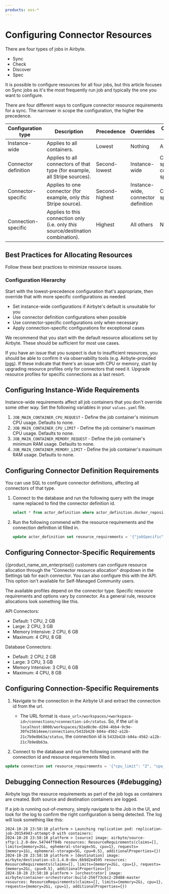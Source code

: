 ```yaml
---
products: oss-*
---
```


# Configuring Connector Resources

There are four types of jobs in Airbyte.

- Sync
- Check
- Discover
- Spec

It is possible to configure resources for all four jobs, but this article focuses on Sync jobs as it's the most frequently run job and typically the one you want to configure.

There are four different ways to configure connector resource requirements for a sync. The narrower in scope the configuration, the higher the precedence.

| Configuration type   | Description                                                               | Precedence     | Overrides                           | Overridden by                           |
| -------------------- | ------------------------------------------------------------------------- | -------------- | ----------------------------------- | --------------------------------------- |
| Instance-wide        | Applies to all containers.                                                | Lowest         | Nothing                             | All others                              |
| Connector definition | Applies to all connectors of that type (for example, all Stripe sources). | Second-lowest  | Instance-wide                       | Connector-specific, connection-specific |
| Connector-specific   | Applies to one connector (for example, only _this_ Stripe source).          | Second-highest | Instance-wide, connector definition | Connection-specific                     |
| Connection-specific  | Applies to this connection only (i.e. only _this_ source/destination combination).                                          | Highest        | All others                          | Nothing                                 |

## Best Practices for Allocating Resources

Follow these best practices to minimize resource issues.

### Configuration Hierarchy

Start with the lowest-precedence configuration that's appropriate, then override that with more specific configurations as needed.

- Set instance-wide configurations if Airbyte's default is unsuitable for you
- Use connector definition configurations when possible
- Use connector-specific configurations only when necessary
- Apply connection-specific configurations for exceptional cases

We recommend that you start with the default resource allocations set by Airbyte. These should be sufficient for most use cases.

If you have an issue that you suspect is due to insufficient resources, you should be able to confirm it via observability tools (e.g. Airbyte-provided [logs](#debugging)). If these indicate that there's an issue with CPU or memory, start by upgrading resource profiles only for connectors that need it. Upgrade resource profiles for specific connections as a last resort.

## Configuring Instance-Wide Requirements

Instance-wide requirements affect all job containers that you don't override some other way. Set the following variables in your `values.yaml` file.

1. `JOB_MAIN_CONTAINER_CPU_REQUEST` - Define the job container's minimum CPU usage. Defaults to none.
2. `JOB_MAIN_CONTAINER_CPU_LIMIT` - Define the job container's maximum CPU usage. Defaults to none.
3. `JOB_MAIN_CONTAINER_MEMORY_REQUEST` - Define the job container's minimum RAM usage. Defaults to none.
4. `JOB_MAIN_CONTAINER_MEMORY_LIMIT` - Define the job container's maximum RAM usage. Defaults to none.

## Configuring Connector Definition Requirements

You can use SQL to configure connector definitions, affecting all connectors of that type.

1. Connect to the database and run the following query with the image name replaced to find the connector definition id.

   ```sql
   select * from actor_definition where actor_definition.docker_repository like '%<image-name>';
   ```

2. Run the following commend with the resource requirements and the connection definition id filled in.

   ```sql
   update actor_definition set resource_requirements = '{"jobSpecific": [{"jobType": "sync", "resourceRequirements": {"cpu_limit": "2", "cpu_request": "2", "memory_limit": "2048Mi", "memory_request": "2048Mi"}}]}' where id = '<id-from-step-1>';
   ```

## Configuring Connector-Specific Requirements

{{product_name_sm_enterprise}} customers can configure resource allocation through the "Connector resource allocation" dropdown in the Settings tab for each connector. You can also configure this with the API. This option isn't available for Self-Managed Community users.

The available profiles depend on the connector type. Specific resource requirements and options vary by connector. As a general rule, resource allocations look something like this.

API Connectors:

- Default: 1 CPU, 2 GB
- Large: 2 CPU, 3 GB
- Memory Intensive: 2 CPU, 6 GB
- Maximum: 4 CPU, 8 GB

Database Connectors:

- Default: 2 CPU, 2 GB
- Large: 3 CPU, 3 GB
- Memory Intensive: 3 CPU, 6 GB
- Maximum: 4 CPU, 8 GB

## Configuring Connection-Specific Requirements

1. Navigate to the connection in the Airbyte UI and extract the connection id from the url. 

   - The URL format is `<base_url>/workspaces/<workspace-id>/connections/<connection-id>/status`. So, if the url is `localhost:8000/workspaces/92ad8c0e-d204-4bb4-9c9e-30fe25614eee/connections/5432b428-b04a-4562-a12b-21c7b9e8b63a/status`,
      the connection id is `5432b428-b04a-4562-a12b-21c7b9e8b63a`.

2. Connect to the database and run the following command with the connection id and resource requirements filled in.

```sql
update connection set resource_requirements = '{"cpu_limit": "2", "cpu_request": "2", "memory_limit": "2048Mi", "memory_request": "2048Mi"}' where id = '<id-from-step-1>';
```

## Debugging Connection Resources {#debugging}

Airbyte logs the resource requirements as part of the job logs as containers are created. Both source and destination containers are logged.

If a job is running out-of-memory, simply navigate to the Job in the UI, and look for the log to confirm the right configuration is being detected. The log will look something like this:

```
2024-10-28 23:58:10 platform > Launching replication pod: replication-job-20154943-attempt-0 with containers:
2024-10-28 23:58:10 platform > [source] image: airbyte/source-sftp:1.2.0-dev.54744ff04b resources: ResourceRequirements(claims=[], limits={memory=2Gi, ephemeral-storage=5G, cpu=1}, requests={memory=1Gi, ephemeral-storage=5G, cpu=0.5}, additionalProperties={})
2024-10-28 23:58:10 platform > [destination] image: airbyte/destination-s3:1.4.0-dev.6b9d2e4595 resources: ResourceRequirements(claims=[], limits={memory=2Gi, cpu=1}, requests={memory=2Gi, cpu=0.5}, additionalProperties={})
2024-10-28 23:58:10 platform > [orchestrator] image: airbyte/container-orchestrator:build-256f73c6c2-20488-master resources: ResourceRequirements(claims=[], limits={memory=2Gi, cpu=1}, requests={memory=2Gi, cpu=1}, additionalProperties={})
```
